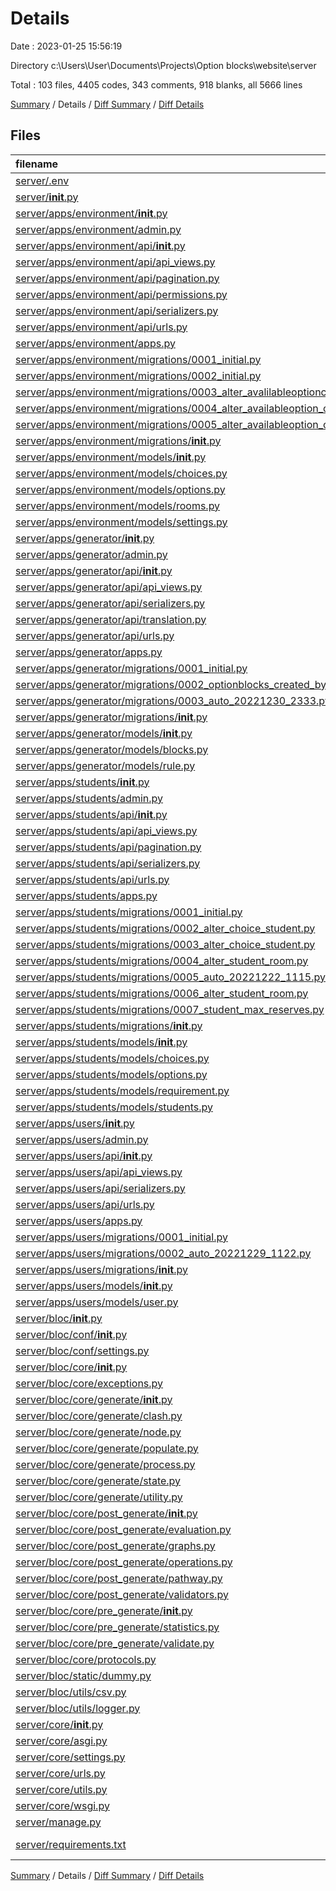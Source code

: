 # Details

Date : 2023-01-25 15:56:19

Directory c:\\Users\\User\\Documents\\Projects\\Option blocks\\website\\server

Total : 103 files,  4405 codes, 343 comments, 918 blanks, all 5666 lines

[Summary](results.md) / Details / [Diff Summary](diff.md) / [Diff Details](diff-details.md)

## Files
| filename | language | code | comment | blank | total |
| :--- | :--- | ---: | ---: | ---: | ---: |
| [server/.env](/server/.env) | Properties | 1 | 4 | 0 | 5 |
| [server/__init__.py](/server/__init__.py) | Python | 0 | 0 | 1 | 1 |
| [server/apps/environment/__init__.py](/server/apps/environment/__init__.py) | Python | 0 | 0 | 1 | 1 |
| [server/apps/environment/admin.py](/server/apps/environment/admin.py) | Python | 13 | 2 | 4 | 19 |
| [server/apps/environment/api/__init__.py](/server/apps/environment/api/__init__.py) | Python | 0 | 0 | 1 | 1 |
| [server/apps/environment/api/api_views.py](/server/apps/environment/api/api_views.py) | Python | 266 | 22 | 27 | 315 |
| [server/apps/environment/api/pagination.py](/server/apps/environment/api/pagination.py) | Python | 5 | 0 | 1 | 6 |
| [server/apps/environment/api/permissions.py](/server/apps/environment/api/permissions.py) | Python | 7 | 0 | 3 | 10 |
| [server/apps/environment/api/serializers.py](/server/apps/environment/api/serializers.py) | Python | 80 | 1 | 12 | 93 |
| [server/apps/environment/api/urls.py](/server/apps/environment/api/urls.py) | Python | 15 | 0 | 5 | 20 |
| [server/apps/environment/apps.py](/server/apps/environment/apps.py) | Python | 4 | 0 | 3 | 7 |
| [server/apps/environment/migrations/0001_initial.py](/server/apps/environment/migrations/0001_initial.py) | Python | 56 | 1 | 7 | 64 |
| [server/apps/environment/migrations/0002_initial.py](/server/apps/environment/migrations/0002_initial.py) | Python | 54 | 1 | 7 | 62 |
| [server/apps/environment/migrations/0003_alter_avalilableoptionchoices_unique_together.py](/server/apps/environment/migrations/0003_alter_avalilableoptionchoices_unique_together.py) | Python | 11 | 1 | 6 | 18 |
| [server/apps/environment/migrations/0004_alter_availableoption_option.py](/server/apps/environment/migrations/0004_alter_availableoption_option.py) | Python | 14 | 1 | 6 | 21 |
| [server/apps/environment/migrations/0005_alter_availableoption_option_choices.py](/server/apps/environment/migrations/0005_alter_availableoption_option_choices.py) | Python | 13 | 1 | 6 | 20 |
| [server/apps/environment/migrations/__init__.py](/server/apps/environment/migrations/__init__.py) | Python | 0 | 0 | 1 | 1 |
| [server/apps/environment/models/__init__.py](/server/apps/environment/models/__init__.py) | Python | 4 | 0 | 0 | 4 |
| [server/apps/environment/models/choices.py](/server/apps/environment/models/choices.py) | Python | 29 | 0 | 5 | 34 |
| [server/apps/environment/models/options.py](/server/apps/environment/models/options.py) | Python | 36 | 0 | 7 | 43 |
| [server/apps/environment/models/rooms.py](/server/apps/environment/models/rooms.py) | Python | 43 | 0 | 9 | 52 |
| [server/apps/environment/models/settings.py](/server/apps/environment/models/settings.py) | Python | 53 | 5 | 5 | 63 |
| [server/apps/generator/__init__.py](/server/apps/generator/__init__.py) | Python | 0 | 0 | 1 | 1 |
| [server/apps/generator/admin.py](/server/apps/generator/admin.py) | Python | 12 | 1 | 5 | 18 |
| [server/apps/generator/api/__init__.py](/server/apps/generator/api/__init__.py) | Python | 0 | 0 | 1 | 1 |
| [server/apps/generator/api/api_views.py](/server/apps/generator/api/api_views.py) | Python | 382 | 36 | 45 | 463 |
| [server/apps/generator/api/serializers.py](/server/apps/generator/api/serializers.py) | Python | 48 | 13 | 12 | 73 |
| [server/apps/generator/api/translation.py](/server/apps/generator/api/translation.py) | Python | 0 | 0 | 1 | 1 |
| [server/apps/generator/api/urls.py](/server/apps/generator/api/urls.py) | Python | 16 | 0 | 8 | 24 |
| [server/apps/generator/apps.py](/server/apps/generator/apps.py) | Python | 4 | 0 | 3 | 7 |
| [server/apps/generator/migrations/0001_initial.py](/server/apps/generator/migrations/0001_initial.py) | Python | 46 | 1 | 7 | 54 |
| [server/apps/generator/migrations/0002_optionblocks_created_by.py](/server/apps/generator/migrations/0002_optionblocks_created_by.py) | Python | 15 | 1 | 6 | 22 |
| [server/apps/generator/migrations/0003_auto_20221230_2333.py](/server/apps/generator/migrations/0003_auto_20221230_2333.py) | Python | 27 | 1 | 6 | 34 |
| [server/apps/generator/migrations/__init__.py](/server/apps/generator/migrations/__init__.py) | Python | 0 | 0 | 1 | 1 |
| [server/apps/generator/models/__init__.py](/server/apps/generator/models/__init__.py) | Python | 2 | 0 | 0 | 2 |
| [server/apps/generator/models/blocks.py](/server/apps/generator/models/blocks.py) | Python | 72 | 0 | 10 | 82 |
| [server/apps/generator/models/rule.py](/server/apps/generator/models/rule.py) | Python | 27 | 0 | 5 | 32 |
| [server/apps/students/__init__.py](/server/apps/students/__init__.py) | Python | 0 | 0 | 1 | 1 |
| [server/apps/students/admin.py](/server/apps/students/admin.py) | Python | 12 | 1 | 5 | 18 |
| [server/apps/students/api/__init__.py](/server/apps/students/api/__init__.py) | Python | 0 | 0 | 1 | 1 |
| [server/apps/students/api/api_views.py](/server/apps/students/api/api_views.py) | Python | 246 | 17 | 44 | 307 |
| [server/apps/students/api/pagination.py](/server/apps/students/api/pagination.py) | Python | 4 | 0 | 2 | 6 |
| [server/apps/students/api/serializers.py](/server/apps/students/api/serializers.py) | Python | 38 | 0 | 7 | 45 |
| [server/apps/students/api/urls.py](/server/apps/students/api/urls.py) | Python | 15 | 1 | 6 | 22 |
| [server/apps/students/apps.py](/server/apps/students/apps.py) | Python | 4 | 0 | 3 | 7 |
| [server/apps/students/migrations/0001_initial.py](/server/apps/students/migrations/0001_initial.py) | Python | 63 | 1 | 7 | 71 |
| [server/apps/students/migrations/0002_alter_choice_student.py](/server/apps/students/migrations/0002_alter_choice_student.py) | Python | 13 | 1 | 6 | 20 |
| [server/apps/students/migrations/0003_alter_choice_student.py](/server/apps/students/migrations/0003_alter_choice_student.py) | Python | 14 | 1 | 6 | 21 |
| [server/apps/students/migrations/0004_alter_student_room.py](/server/apps/students/migrations/0004_alter_student_room.py) | Python | 15 | 1 | 6 | 22 |
| [server/apps/students/migrations/0005_auto_20221222_1115.py](/server/apps/students/migrations/0005_auto_20221222_1115.py) | Python | 18 | 1 | 6 | 25 |
| [server/apps/students/migrations/0006_alter_student_room.py](/server/apps/students/migrations/0006_alter_student_room.py) | Python | 14 | 1 | 6 | 21 |
| [server/apps/students/migrations/0007_student_max_reserves.py](/server/apps/students/migrations/0007_student_max_reserves.py) | Python | 12 | 1 | 6 | 19 |
| [server/apps/students/migrations/__init__.py](/server/apps/students/migrations/__init__.py) | Python | 0 | 0 | 1 | 1 |
| [server/apps/students/models/__init__.py](/server/apps/students/models/__init__.py) | Python | 4 | 0 | 0 | 4 |
| [server/apps/students/models/choices.py](/server/apps/students/models/choices.py) | Python | 17 | 7 | 6 | 30 |
| [server/apps/students/models/options.py](/server/apps/students/models/options.py) | Python | 25 | 0 | 5 | 30 |
| [server/apps/students/models/requirement.py](/server/apps/students/models/requirement.py) | Python | 33 | 1 | 8 | 42 |
| [server/apps/students/models/students.py](/server/apps/students/models/students.py) | Python | 25 | 2 | 4 | 31 |
| [server/apps/users/__init__.py](/server/apps/users/__init__.py) | Python | 0 | 0 | 1 | 1 |
| [server/apps/users/admin.py](/server/apps/users/admin.py) | Python | 3 | 1 | 3 | 7 |
| [server/apps/users/api/__init__.py](/server/apps/users/api/__init__.py) | Python | 0 | 0 | 1 | 1 |
| [server/apps/users/api/api_views.py](/server/apps/users/api/api_views.py) | Python | 52 | 0 | 11 | 63 |
| [server/apps/users/api/serializers.py](/server/apps/users/api/serializers.py) | Python | 11 | 0 | 6 | 17 |
| [server/apps/users/api/urls.py](/server/apps/users/api/urls.py) | Python | 8 | 0 | 6 | 14 |
| [server/apps/users/apps.py](/server/apps/users/apps.py) | Python | 4 | 0 | 3 | 7 |
| [server/apps/users/migrations/0001_initial.py](/server/apps/users/migrations/0001_initial.py) | Python | 29 | 1 | 7 | 37 |
| [server/apps/users/migrations/0002_auto_20221229_1122.py](/server/apps/users/migrations/0002_auto_20221229_1122.py) | Python | 17 | 1 | 6 | 24 |
| [server/apps/users/migrations/__init__.py](/server/apps/users/migrations/__init__.py) | Python | 0 | 0 | 1 | 1 |
| [server/apps/users/models/__init__.py](/server/apps/users/models/__init__.py) | Python | 1 | 0 | 0 | 1 |
| [server/apps/users/models/user.py](/server/apps/users/models/user.py) | Python | 42 | 4 | 14 | 60 |
| [server/bloc/__init__.py](/server/bloc/__init__.py) | Python | 0 | 0 | 1 | 1 |
| [server/bloc/conf/__init__.py](/server/bloc/conf/__init__.py) | Python | 13 | 0 | 4 | 17 |
| [server/bloc/conf/settings.py](/server/bloc/conf/settings.py) | Python | 47 | 0 | 12 | 59 |
| [server/bloc/core/__init__.py](/server/bloc/core/__init__.py) | Python | 0 | 0 | 1 | 1 |
| [server/bloc/core/exceptions.py](/server/bloc/core/exceptions.py) | Python | 84 | 0 | 17 | 101 |
| [server/bloc/core/generate/__init__.py](/server/bloc/core/generate/__init__.py) | Python | 0 | 0 | 1 | 1 |
| [server/bloc/core/generate/clash.py](/server/bloc/core/generate/clash.py) | Python | 120 | 7 | 15 | 142 |
| [server/bloc/core/generate/node.py](/server/bloc/core/generate/node.py) | Python | 200 | 20 | 38 | 258 |
| [server/bloc/core/generate/populate.py](/server/bloc/core/generate/populate.py) | Python | 113 | 4 | 15 | 132 |
| [server/bloc/core/generate/process.py](/server/bloc/core/generate/process.py) | Python | 153 | 21 | 45 | 219 |
| [server/bloc/core/generate/state.py](/server/bloc/core/generate/state.py) | Python | 35 | 1 | 8 | 44 |
| [server/bloc/core/generate/utility.py](/server/bloc/core/generate/utility.py) | Python | 261 | 27 | 37 | 325 |
| [server/bloc/core/post_generate/__init__.py](/server/bloc/core/post_generate/__init__.py) | Python | 0 | 0 | 1 | 1 |
| [server/bloc/core/post_generate/evaluation.py](/server/bloc/core/post_generate/evaluation.py) | Python | 327 | 55 | 54 | 436 |
| [server/bloc/core/post_generate/graphs.py](/server/bloc/core/post_generate/graphs.py) | Python | 97 | 0 | 21 | 118 |
| [server/bloc/core/post_generate/operations.py](/server/bloc/core/post_generate/operations.py) | Python | 151 | 2 | 21 | 174 |
| [server/bloc/core/post_generate/pathway.py](/server/bloc/core/post_generate/pathway.py) | Python | 143 | 11 | 39 | 193 |
| [server/bloc/core/post_generate/validators.py](/server/bloc/core/post_generate/validators.py) | Python | 56 | 0 | 16 | 72 |
| [server/bloc/core/pre_generate/__init__.py](/server/bloc/core/pre_generate/__init__.py) | Python | 0 | 0 | 1 | 1 |
| [server/bloc/core/pre_generate/statistics.py](/server/bloc/core/pre_generate/statistics.py) | Python | 52 | 0 | 11 | 63 |
| [server/bloc/core/pre_generate/validate.py](/server/bloc/core/pre_generate/validate.py) | Python | 27 | 0 | 3 | 30 |
| [server/bloc/core/protocols.py](/server/bloc/core/protocols.py) | Python | 49 | 0 | 16 | 65 |
| [server/bloc/static/dummy.py](/server/bloc/static/dummy.py) | Python | 43 | 0 | 7 | 50 |
| [server/bloc/utils/csv.py](/server/bloc/utils/csv.py) | Python | 12 | 0 | 3 | 15 |
| [server/bloc/utils/logger.py](/server/bloc/utils/logger.py) | Python | 26 | 0 | 8 | 34 |
| [server/core/__init__.py](/server/core/__init__.py) | Python | 0 | 0 | 1 | 1 |
| [server/core/asgi.py](/server/core/asgi.py) | Python | 4 | 8 | 5 | 17 |
| [server/core/settings.py](/server/core/settings.py) | Python | 154 | 32 | 62 | 248 |
| [server/core/urls.py](/server/core/urls.py) | Python | 43 | 8 | 8 | 59 |
| [server/core/utils.py](/server/core/utils.py) | Python | 74 | 0 | 10 | 84 |
| [server/core/wsgi.py](/server/core/wsgi.py) | Python | 4 | 8 | 5 | 17 |
| [server/manage.py](/server/manage.py) | Python | 16 | 2 | 6 | 24 |
| [server/requirements.txt](/server/requirements.txt) | pip requirements | 7 | 2 | 3 | 12 |

[Summary](results.md) / Details / [Diff Summary](diff.md) / [Diff Details](diff-details.md)
